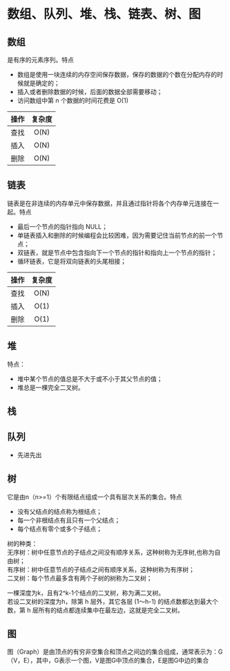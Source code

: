 # 数组、队列、堆、栈、链表、树、图

## 数组
是有序的元素序列。特点
* 数组是使用一块连续的内存空间保存数据，保存的数据的个数在分配内存的时候就是确定的；
* 插入或者删除数据的时候，后面的数据全部需要移动；
* 访问数组中第 n 个数据的时间花费是 O(1)

| 操作 | 复杂度 |
| :----: | :----: |
| 查找 | O(N) |
| 插入 | O(N) |
| 删除 | O(N) |

## 链表
链表是在非连续的内存单元中保存数据，并且通过指针将各个内存单元连接在一起。特点
* 最后一个节点的指针指向 NULL；
* 单链表插入和删除的时候编程会比较困难，因为需要记住当前节点的前一个节点；
* 双链表，就是节点中包含指向下一个节点的指针和指向上一个节点的指针；
* 循环链表，它是将双向链表的头尾相接；

| 操作 | 复杂度 |
| :----: | :----: |
| 查找 | O(N) |
| 插入 | O(1) |
| 删除 | O(1) |

## 堆
特点：
* 堆中某个节点的值总是不大于或不小于其父节点的值；
* 堆总是一棵完全二叉树。

## 栈

## 队列
* 先进先出

## 树
它是由n（n>=1）个有限结点组成一个具有层次关系的集合。特点
* 没有父结点的结点称为根结点；
* 每一个非根结点有且只有一个父结点；
* 每个结点有零个或多个子结点；  

树的种类：  
无序树：树中任意节点的子结点之间没有顺序关系，这种树称为无序树,也称为自由树；  
有序树：树中任意节点的子结点之间有顺序关系，这种树称为有序树；  
二叉树：每个节点最多含有两个子树的树称为二叉树；  

一棵深度为k，且有2^k-1个结点的二叉树，称为满二叉树。  
若设二叉树的深度为h，除第 h 层外，其它各层 (1～h-1) 的结点数都达到最大个数，第 h 层所有的结点都连续集中在最左边，这就是完全二叉树。  

## 图
图（Graph）是由顶点的有穷非空集合和顶点之间边的集合组成，通常表示为：G（V，E），其中，G表示一个图，V是图G中顶点的集合，E是图G中边的集合